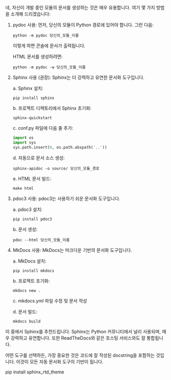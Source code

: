 네, 자신이 개발 중인 모듈의 문서를 생성하는 것은 매우 유용합니다. 여기 몇 가지 방법을 소개해 드리겠습니다:

1. pydoc 사용:
   먼저, 당신의 모듈이 Python 경로에 있어야 합니다. 그런 다음:

   ```
   python -m pydoc 당신의_모듈_이름
   ```

   이렇게 하면 콘솔에 문서가 출력됩니다.

   HTML 문서를 생성하려면:

   ```
   python -m pydoc -w 당신의_모듈_이름
   ```

2. Sphinx 사용 (권장):
   Sphinx는 더 강력하고 유연한 문서화 도구입니다.

   a. Sphinx 설치:
      ```
      pip install sphinx
      ```

   b. 프로젝트 디렉토리에서 Sphinx 초기화:
      ```
      sphinx-quickstart
      ```

   c. conf.py 파일에 다음 줄 추가:
      ```python
      import os
      import sys
      sys.path.insert(0, os.path.abspath('..'))
      ```

   d. 자동으로 문서 소스 생성:
      ```
      sphinx-apidoc -o source/ 당신의_모듈_경로
      ```

   e. HTML 문서 빌드:
      ```
      make html
      ```

3. pdoc3 사용:
   pdoc3는 사용하기 쉬운 문서화 도구입니다.

   a. pdoc3 설치:
      ```
      pip install pdoc3
      ```

   b. 문서 생성:
      ```
      pdoc --html 당신의_모듈_이름
      ```

4. MkDocs 사용:
   MkDocs는 마크다운 기반의 문서화 도구입니다.

   a. MkDocs 설치:
      ```
      pip install mkdocs
      ```

   b. 프로젝트 초기화:
      ```
      mkdocs new .
      ```

   c. mkdocs.yml 파일 수정 및 문서 작성

   d. 문서 빌드:
      ```
      mkdocs build
      ```

이 중에서 Sphinx를 추천드립니다. Sphinx는 Python 커뮤니티에서 널리 사용되며, 매우 강력하고 유연합니다. 또한 ReadTheDocs와 같은 호스팅 서비스와도 잘 통합됩니다.

어떤 도구를 선택하든, 가장 중요한 것은 코드에 잘 작성된 docstring을 포함하는 것입니다. 이것이 모든 자동 문서화 도구의 기반이 됩니다.







 pip install sphinx_rtd_theme